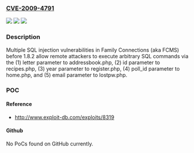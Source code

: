 ### [CVE-2009-4791](https://cve.mitre.org/cgi-bin/cvename.cgi?name=CVE-2009-4791)
![](https://img.shields.io/static/v1?label=Product&message=n%2Fa&color=blue)
![](https://img.shields.io/static/v1?label=Version&message=n%2Fa&color=blue)
![](https://img.shields.io/static/v1?label=Vulnerability&message=n%2Fa&color=brighgreen)

### Description

Multiple SQL injection vulnerabilities in Family Connections (aka FCMS) before 1.8.2 allow remote attackers to execute arbitrary SQL commands via the (1) letter parameter to addressbook.php, (2) id parameter to recipes.php, (3) year parameter to register.php, (4) poll_id parameter to home.php, and (5) email parameter to lostpw.php.

### POC

#### Reference
- http://www.exploit-db.com/exploits/8319

#### Github
No PoCs found on GitHub currently.

